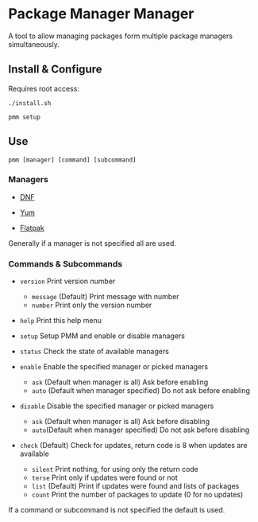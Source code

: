 # Package Manager Manager
A tool to allow managing packages form multiple package managers simultaneously.

## Install & Configure
Requires root access:

	./install.sh

	pmm setup

## Use

	pmm [manager] [command] [subcommand]

### Managers
- [DNF](https://fedoraproject.org/wiki/DNF)

- [Yum](https://fedoraproject.org/wiki/Yum)

- [Flatpak](https://www.flatpak.org/)

Generally if a manager is not specified all are used.

### Commands & Subcommands
- `version` Print version number
    - `message` (Default) Print message with number
    - `number` Print only the version number

- `help` Print this help menu

- `setup` Setup PMM and enable or disable managers

- `status` Check the state of available managers

- `enable` Enable the specified manager or picked managers
    - `ask` (Default when manager is all) Ask before enabling
    - `auto` (Default when manager specified) Do not ask before enabling

- `disable` Disable the specified manager or picked managers
    - `ask` (Default when manager is all) Ask before disabling
    - `auto`(Default when manager specified) Do not ask before disabling

- `check` (Default) Check for updates, return code is 8 when updates are available
    - `silent` Print nothing, for using only the return code
    - `terse` Print only if updates were found or not
    - `list` (Default) Print if updates were found and lists of packages
    - `count` Print the number of packages to update (0 for no updates)


If a command or subcommand is not specified the default is used.
